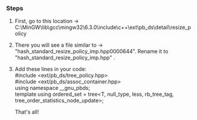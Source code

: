 ### Steps
1) First, go to this location -> C:\MinGW\lib\gcc\mingw32\6.3.0\include\c++\ext\pb_ds\detail\resize_policy
2) There you will see a file similar to -> "hash_standard_resize_policy_imp.hpp0000644". Rename it to "hash_standard_resize_policy_imp.hpp" . 
3) Add these lines in your code: <br>
   #include <ext/pb_ds/tree_policy.hpp> <br>
   #include <ext/pb_ds/assoc_container.hpp> <br>
   using namespace __gnu_pbds; <br>
   template <typename T>  using ordered_set = tree<T, null_type, less<T>, rb_tree_tag, tree_order_statistics_node_update>; <br>
   
   That's all!
